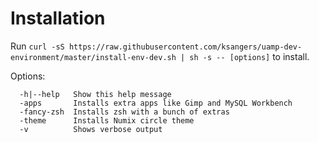 # Installation

Run ```curl -sS https://raw.githubusercontent.com/ksangers/uamp-dev-environment/master/install-env-dev.sh | sh -s -- [options]``` to install.

Options:
```
  -h|--help   Show this help message
  -apps       Installs extra apps like Gimp and MySQL Workbench
  -fancy-zsh  Installs zsh with a bunch of extras
  -theme      Installs Numix circle theme
  -v          Shows verbose output
```
